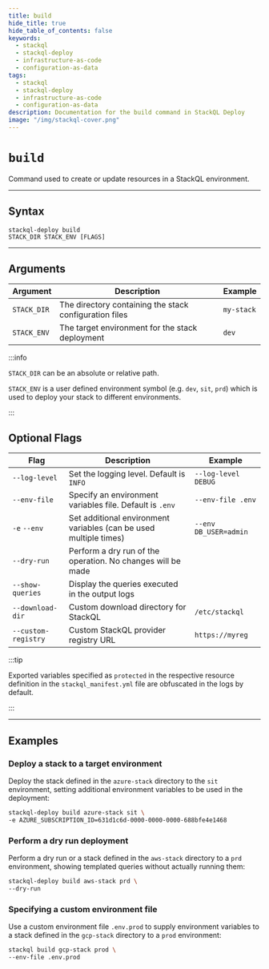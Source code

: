 ```yaml
---
title: build
hide_title: true
hide_table_of_contents: false
keywords:
  - stackql
  - stackql-deploy
  - infrastructure-as-code
  - configuration-as-data
tags:
  - stackql
  - stackql-deploy
  - infrastructure-as-code
  - configuration-as-data  
description: Documentation for the build command in StackQL Deploy
image: "/img/stackql-cover.png"
---
```


# <span className="docFieldHeading">`build`</span>

Command used to create or update resources in a StackQL environment.

* * * 

## Syntax

<code>stackql-deploy <span className="docFieldHeading">build</span> STACK_DIR STACK_ENV [FLAGS]</code>

* * *

## Arguments

| Argument | Description | Example |
|--|--|--|
|`STACK_DIR`|The directory containing the stack configuration files | `my-stack` |
|`STACK_ENV`|The target environment for the stack deployment | `dev` |  

:::info

`STACK_DIR` can be an absolute or relative path.  

`STACK_ENV` is a user defined environment symbol (e.g. `dev`, `sit`, `prd`) which is used to deploy your stack to different environments.

:::

## Optional Flags

| Flag | Description | Example |
|--|--|--|
|<span class="nowrap">`--log-level`</span>|Set the logging level. Default is `INFO` | `--log-level DEBUG` |
|<span class="nowrap">`--env-file`</span>|Specify an environment variables file. Default is `.env` | `--env-file .env` |
|<span class="nowrap">`-e`</span> <span class="nowrap">`--env`</span>|Set additional environment variables (can be used multiple times) | `--env DB_USER=admin` |
|<span class="nowrap">`--dry-run`</span>|Perform a dry run of the operation. No changes will be made | |
|<span class="nowrap">`--show-queries`</span>|Display the queries executed in the output logs | |
|<span class="nowrap">`--download-dir`</span>|Custom download directory for StackQL | `/etc/stackql` |
|<span class="nowrap">`--custom-registry`</span>|Custom StackQL provider registry URL | `https://myreg` |

:::tip

Exported variables specified as `protected` in the respective resource definition in the `stackql_manifest.yml` file are obfuscated in the logs by default.

:::

* * *

## Examples

### Deploy a stack to a target environment

Deploy the stack defined in the `azure-stack` directory to the `sit` environment, setting additional environment variables to be used in the deployment:

```bash
stackql-deploy build azure-stack sit \
-e AZURE_SUBSCRIPTION_ID=631d1c6d-0000-0000-0000-688bfe4e1468
```

### Perform a dry run deployment

Perform a dry run or a stack defined in the `aws-stack` directory to a `prd` environment, showing templated queries without actually running them:

```bash
stackql-deploy build aws-stack prd \
--dry-run
```

### Specifying a custom environment file

Use a custom environment file `.env.prod` to supply environment variables to a stack defined in the `gcp-stack` directory to a `prod` environment:

```bash
stackql build gcp-stack prod \
--env-file .env.prod
```
